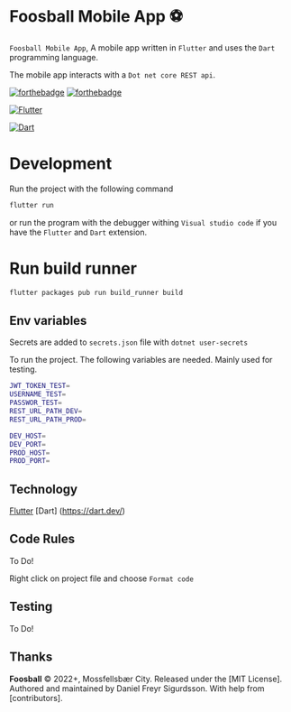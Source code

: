 # Foosball Mobile App ⚽

`Foosball Mobile App`, A mobile app written in `Flutter` and uses the `Dart` programming language.

The mobile app interacts with a `Dot net core REST api`.

[![forthebadge](http://forthebadge.com/images/badges/built-with-love.svg)](http://forthebadge.com) [![forthebadge](http://forthebadge.com/images/badges/makes-people-smile.svg)](http://forthebadge.com)

[![Flutter](https://img.shields.io/badge/Flutter-%2302569B.svg?style=for-the-badge&logo=Flutter&logoColor=white)](http://forthebadge.com)

[![Dart](https://img.shields.io/badge/dart-%230175C2.svg?style=for-the-badge&logo=dart&logoColor=white)](http://forthebadge.com)

</div>

# Development

Run the project with the following command

```sh
flutter run
```

or run the program with the debugger withing `Visual studio code` if you have the `Flutter` and `Dart` extension.

# Run build runner

```sh
flutter packages pub run build_runner build
```

## Env variables

Secrets are added to `secrets.json` file with `dotnet user-secrets`

To run the project. The following variables are needed. Mainly used for testing.

```bash
JWT_TOKEN_TEST=
USERNAME_TEST=
PASSWOR_TEST=
REST_URL_PATH_DEV=
REST_URL_PATH_PROD=

DEV_HOST=
DEV_PORT=
PROD_HOST=
PROD_PORT=

```

## Technology

[Flutter](https://flutter.dev/)
[Dart] (https://dart.dev/)

## Code Rules

To Do!

Right click on project file and choose `Format code`

## Testing

To Do!

## Thanks

**Foosball** © 2022+, Mossfellsbær City. Released under the [MIT License].<br>
Authored and maintained by Daniel Freyr Sigurdsson. With help from [contributors].

